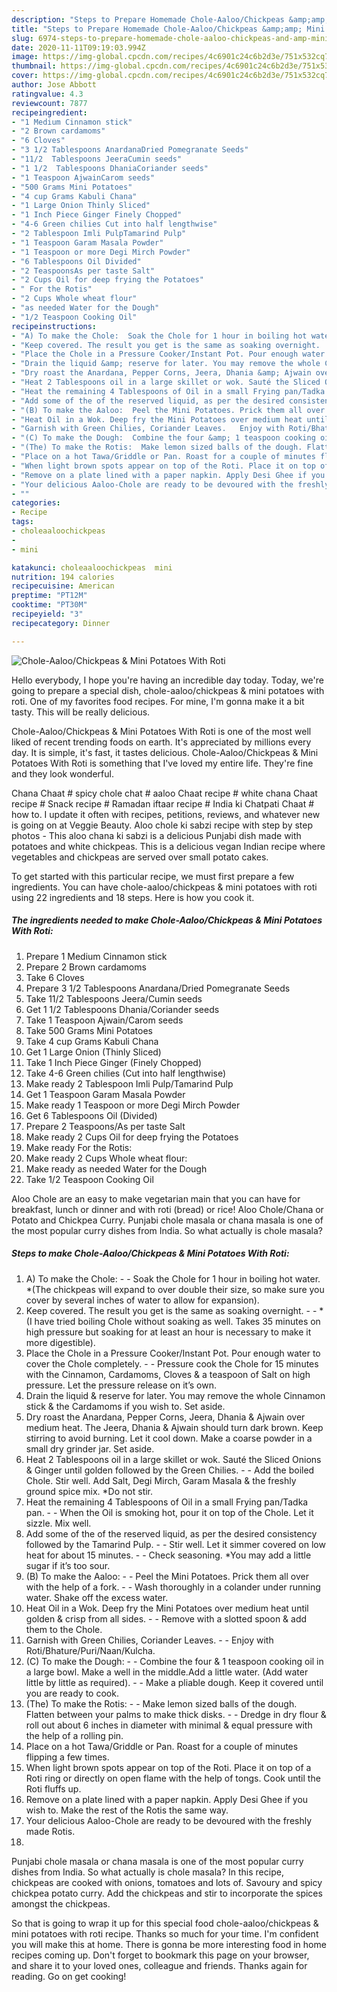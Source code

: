 ```yaml
---
description: "Steps to Prepare Homemade Chole-Aaloo/Chickpeas &amp;amp; Mini Potatoes With Roti"
title: "Steps to Prepare Homemade Chole-Aaloo/Chickpeas &amp;amp; Mini Potatoes With Roti"
slug: 6974-steps-to-prepare-homemade-chole-aaloo-chickpeas-and-amp-mini-potatoes-with-roti
date: 2020-11-11T09:19:03.994Z
image: https://img-global.cpcdn.com/recipes/4c6901c24c6b2d3e/751x532cq70/chole-aaloochickpeas-mini-potatoes-with-roti-recipe-main-photo.jpg
thumbnail: https://img-global.cpcdn.com/recipes/4c6901c24c6b2d3e/751x532cq70/chole-aaloochickpeas-mini-potatoes-with-roti-recipe-main-photo.jpg
cover: https://img-global.cpcdn.com/recipes/4c6901c24c6b2d3e/751x532cq70/chole-aaloochickpeas-mini-potatoes-with-roti-recipe-main-photo.jpg
author: Jose Abbott
ratingvalue: 4.3
reviewcount: 7877
recipeingredient:
- "1 Medium Cinnamon stick"
- "2 Brown cardamoms"
- "6 Cloves"
- "3 1/2 Tablespoons AnardanaDried Pomegranate Seeds"
- "11/2  Tablespoons JeeraCumin seeds"
- "1 1/2  Tablespoons DhaniaCoriander seeds"
- "1 Teaspoon AjwainCarom seeds"
- "500 Grams Mini Potatoes"
- "4 cup Grams Kabuli Chana"
- "1 Large Onion Thinly Sliced"
- "1 Inch Piece Ginger Finely Chopped"
- "4-6 Green chilies Cut into half lengthwise"
- "2 Tablespoon Imli PulpTamarind Pulp"
- "1 Teaspoon Garam Masala Powder"
- "1 Teaspoon or more Degi Mirch Powder"
- "6 Tablespoons Oil Divided"
- "2 TeaspoonsAs per taste Salt"
- "2 Cups Oil for deep frying the Potatoes"
- " For the Rotis"
- "2 Cups Whole wheat flour"
- "as needed Water for the Dough"
- "1/2 Teaspoon Cooking Oil"
recipeinstructions:
- "A) To make the Chole:  Soak the Chole for 1 hour in boiling hot water. *(The chickpeas will expand to over double their size, so make sure you cover by several inches of water to allow for expansion)."
- "Keep covered. The result you get is the same as soaking overnight.   *(I have tried boiling Chole without soaking as well. Takes 35 minutes on high pressure but soaking for at least an hour is necessary to make it more digestible)."
- "Place the Chole in a Pressure Cooker/Instant Pot. Pour enough water to cover the Chole completely.   Pressure cook the Chole for 15 minutes with the Cinnamon, Cardamoms, Cloves &amp; a teaspoon of Salt on high pressure. Let the pressure release on it’s own."
- "Drain the liquid &amp; reserve for later. You may remove the whole Cinnamon stick &amp; the Cardamoms if you wish to. Set aside."
- "Dry roast the Anardana, Pepper Corns, Jeera, Dhania &amp; Ajwain over medium heat. The Jeera, Dhania &amp; Ajwain should turn dark brown. Keep stirring to avoid burning. Let it cool down. Make a coarse powder in a small dry grinder jar. Set aside."
- "Heat 2 Tablespoons oil in a large skillet or wok. Sauté the Sliced Onions &amp; Ginger until golden followed by the Green Chilies.   Add the boiled Chole. Stir well. Add Salt, Degi Mirch, Garam Masala &amp; the freshly ground spice mix. *Do not stir."
- "Heat the remaining 4 Tablespoons of Oil in a small Frying pan/Tadka pan.   When the Oil is smoking hot, pour it on top of the Chole. Let it sizzle. Mix well."
- "Add some of the of the reserved liquid, as per the desired consistency followed by the Tamarind Pulp.   Stir well. Let it simmer covered on low heat for about 15 minutes.   Check seasoning. *You may add a little sugar if it’s too sour."
- "(B) To make the Aaloo:  Peel the Mini Potatoes. Prick them all over with the help of a fork.   Wash thoroughly in a colander under running water. Shake off the excess water."
- "Heat Oil in a Wok. Deep fry the Mini Potatoes over medium heat until golden &amp; crisp from all sides.   Remove with a slotted spoon &amp; add them to the Chole."
- "Garnish with Green Chilies, Coriander Leaves.   Enjoy with Roti/Bhature/Puri/Naan/Kulcha."
- "(C) To make the Dough:  Combine the four &amp; 1 teaspoon cooking oil in a large bowl. Make a well in the middle.Add a little water. (Add water little by little as required).  Make a pliable dough. Keep it covered until you are ready to cook."
- "(The) To make the Rotis:  Make lemon sized balls of the dough. Flatten between your palms to make thick disks.  Dredge in dry flour &amp; roll out about 6 inches in diameter with minimal &amp; equal pressure with the help of a rolling pin."
- "Place on a hot Tawa/Griddle or Pan. Roast for a couple of minutes flipping a few times."
- "When light brown spots appear on top of the Roti. Place it on top of a Roti ring or directly on open flame with the help of tongs. Cook until the Roti fluffs up."
- "Remove on a plate lined with a paper napkin. Apply Desi Ghee if you wish to. Make the rest of the Rotis the same way."
- "Your delicious Aaloo-Chole are ready to be devoured with the freshly made Rotis."
- ""
categories:
- Recipe
tags:
- choleaaloochickpeas
- 
- mini

katakunci: choleaaloochickpeas  mini 
nutrition: 194 calories
recipecuisine: American
preptime: "PT12M"
cooktime: "PT30M"
recipeyield: "3"
recipecategory: Dinner

---
```



![Chole-Aaloo/Chickpeas &amp; Mini Potatoes With Roti](https://img-global.cpcdn.com/recipes/4c6901c24c6b2d3e/751x532cq70/chole-aaloochickpeas-mini-potatoes-with-roti-recipe-main-photo.jpg)

Hello everybody, I hope you're having an incredible day today. Today, we're going to prepare a special dish, chole-aaloo/chickpeas &amp; mini potatoes with roti. One of my favorites food recipes. For mine, I'm gonna make it a bit tasty. This will be really delicious.

Chole-Aaloo/Chickpeas &amp; Mini Potatoes With Roti is one of the most well liked of recent trending foods on earth. It's appreciated by millions every day. It is simple, it's fast, it tastes delicious. Chole-Aaloo/Chickpeas &amp; Mini Potatoes With Roti is something that I've loved my entire life. They're fine and they look wonderful.

Chana Chaat # spicy chole chat # aaloo Chaat recipe # white chana Chaat recipe # Snack recipe # Ramadan iftaar recipe # India ki Chatpati Chaat # how to. I update it often with recipes, petitions, reviews, and whatever new is going on at Veggie Beauty. Aloo chole ki sabzi recipe with step by step photos - This aloo chana ki sabzi is a delicious Punjabi dish made with potatoes and white chickpeas. This is a delicious vegan Indian recipe where vegetables and chickpeas are served over small potato cakes.


To get started with this particular recipe, we must first prepare a few ingredients. You can have chole-aaloo/chickpeas &amp; mini potatoes with roti using 22 ingredients and 18 steps. Here is how you cook it.

<!--inarticleads1-->

##### The ingredients needed to make Chole-Aaloo/Chickpeas &amp; Mini Potatoes With Roti:

1. Prepare 1 Medium Cinnamon stick
1. Prepare 2 Brown cardamoms
1. Take 6 Cloves
1. Prepare 3 1/2 Tablespoons Anardana/Dried Pomegranate Seeds
1. Take 11/2  Tablespoons Jeera/Cumin seeds
1. Get 1 1/2  Tablespoons Dhania/Coriander seeds
1. Take 1 Teaspoon Ajwain/Carom seeds
1. Take 500 Grams Mini Potatoes
1. Take 4 cup Grams Kabuli Chana
1. Get 1 Large Onion (Thinly Sliced)
1. Take 1 Inch Piece Ginger (Finely Chopped)
1. Take 4-6 Green chilies (Cut into half lengthwise)
1. Make ready 2 Tablespoon Imli Pulp/Tamarind Pulp
1. Get 1 Teaspoon Garam Masala Powder
1. Make ready 1 Teaspoon or more Degi Mirch Powder
1. Get 6 Tablespoons Oil (Divided)
1. Prepare 2 Teaspoons/As per taste Salt
1. Make ready 2 Cups Oil for deep frying the Potatoes
1. Make ready  For the Rotis:
1. Make ready 2 Cups Whole wheat flour:
1. Make ready as needed Water for the Dough
1. Take 1/2 Teaspoon Cooking Oil


Aloo Chole are an easy to make vegetarian main that you can have for breakfast, lunch or dinner and with roti (bread) or rice! Aloo Chole/Chana or Potato and Chickpea Curry. Punjabi chole masala or chana masala is one of the most popular curry dishes from India. So what actually is chole masala? 

<!--inarticleads2-->

##### Steps to make Chole-Aaloo/Chickpeas &amp; Mini Potatoes With Roti:

1. A) To make the Chole: -  - Soak the Chole for 1 hour in boiling hot water. *(The chickpeas will expand to over double their size, so make sure you cover by several inches of water to allow for expansion).
1. Keep covered. The result you get is the same as soaking overnight.  -  - *(I have tried boiling Chole without soaking as well. Takes 35 minutes on high pressure but soaking for at least an hour is necessary to make it more digestible).
1. Place the Chole in a Pressure Cooker/Instant Pot. Pour enough water to cover the Chole completely.  -  - Pressure cook the Chole for 15 minutes with the Cinnamon, Cardamoms, Cloves &amp; a teaspoon of Salt on high pressure. Let the pressure release on it’s own.
1. Drain the liquid &amp; reserve for later. You may remove the whole Cinnamon stick &amp; the Cardamoms if you wish to. Set aside.
1. Dry roast the Anardana, Pepper Corns, Jeera, Dhania &amp; Ajwain over medium heat. The Jeera, Dhania &amp; Ajwain should turn dark brown. Keep stirring to avoid burning. Let it cool down. Make a coarse powder in a small dry grinder jar. Set aside.
1. Heat 2 Tablespoons oil in a large skillet or wok. Sauté the Sliced Onions &amp; Ginger until golden followed by the Green Chilies.  -  - Add the boiled Chole. Stir well. Add Salt, Degi Mirch, Garam Masala &amp; the freshly ground spice mix. *Do not stir.
1. Heat the remaining 4 Tablespoons of Oil in a small Frying pan/Tadka pan.  -  - When the Oil is smoking hot, pour it on top of the Chole. Let it sizzle. Mix well.
1. Add some of the of the reserved liquid, as per the desired consistency followed by the Tamarind Pulp.  -  - Stir well. Let it simmer covered on low heat for about 15 minutes.  -  - Check seasoning. *You may add a little sugar if it’s too sour.
1. (B) To make the Aaloo: -  - Peel the Mini Potatoes. Prick them all over with the help of a fork.  -  - Wash thoroughly in a colander under running water. Shake off the excess water.
1. Heat Oil in a Wok. Deep fry the Mini Potatoes over medium heat until golden &amp; crisp from all sides.  -  - Remove with a slotted spoon &amp; add them to the Chole.
1. Garnish with Green Chilies, Coriander Leaves.  -  - Enjoy with Roti/Bhature/Puri/Naan/Kulcha.
1. (C) To make the Dough: -  - Combine the four &amp; 1 teaspoon cooking oil in a large bowl. Make a well in the middle.Add a little water. (Add water little by little as required). -  - Make a pliable dough. Keep it covered until you are ready to cook.
1. (The) To make the Rotis: -  - Make lemon sized balls of the dough. Flatten between your palms to make thick disks. -  - Dredge in dry flour &amp; roll out about 6 inches in diameter with minimal &amp; equal pressure with the help of a rolling pin.
1. Place on a hot Tawa/Griddle or Pan. Roast for a couple of minutes flipping a few times.
1. When light brown spots appear on top of the Roti. Place it on top of a Roti ring or directly on open flame with the help of tongs. Cook until the Roti fluffs up.
1. Remove on a plate lined with a paper napkin. Apply Desi Ghee if you wish to. Make the rest of the Rotis the same way.
1. Your delicious Aaloo-Chole are ready to be devoured with the freshly made Rotis.
1. 


Punjabi chole masala or chana masala is one of the most popular curry dishes from India. So what actually is chole masala? In this recipe, chickpeas are cooked with onions, tomatoes and lots of. Savoury and spicy chickpea potato curry. Add the chickpeas and stir to incorporate the spices amongst the chickpeas. 

So that is going to wrap it up for this special food chole-aaloo/chickpeas &amp; mini potatoes with roti recipe. Thanks so much for your time. I'm confident you will make this at home. There is gonna be more interesting food in home recipes coming up. Don't forget to bookmark this page on your browser, and share it to your loved ones, colleague and friends. Thanks again for reading. Go on get cooking!
